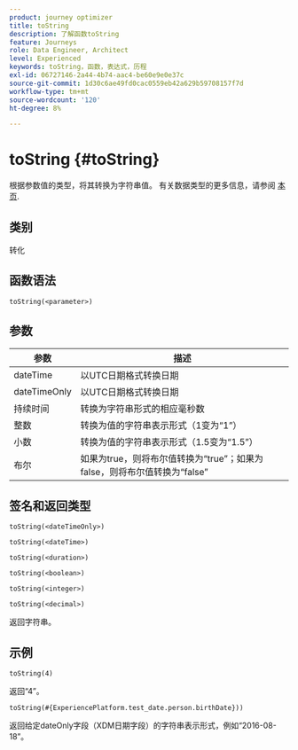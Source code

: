 ```yaml
---
product: journey optimizer
title: toString
description: 了解函数toString
feature: Journeys
role: Data Engineer, Architect
level: Experienced
keywords: toString，函数，表达式，历程
exl-id: 06727146-2a44-4b74-aac4-be60e9e0e37c
source-git-commit: 1d30c6ae49fd0cac0559eb42a629b59708157f7d
workflow-type: tm+mt
source-wordcount: '120'
ht-degree: 8%

---
```


# toString {#toString}

根据参数值的类型，将其转换为字符串值。 有关数据类型的更多信息，请参阅 [本页](../expression/data-types.md).

## 类别

转化

## 函数语法

`toString(<parameter>)`

## 参数

| 参数 | 描述 |
|--- |--- |
| dateTime | 以UTC日期格式转换日期 |
| dateTimeOnly | 以UTC日期格式转换日期 |
| 持续时间 | 转换为字符串形式的相应毫秒数 |
| 整数 | 转换为值的字符串表示形式（1变为“1”） |
| 小数 | 转换为值的字符串表示形式（1.5变为“1.5”） |
| 布尔 | 如果为true，则将布尔值转换为“true”；如果为false，则将布尔值转换为“false” |

## 签名和返回类型

`toString(<dateTimeOnly>)`

`toString(<dateTime>)`

`toString(<duration>)`

`toString(<boolean>)`

`toString(<integer>)`

`toString(<decimal>)`

返回字符串。

## 示例

`toString(4)`

返回“4”。

`toString(#{ExperiencePlatform.test_date.person.birthDate}))`

返回给定dateOnly字段（XDM日期字段）的字符串表示形式，例如“2016-08-18”。
